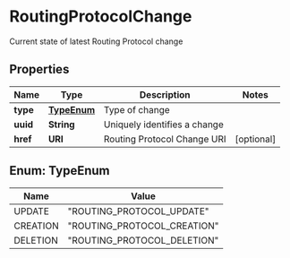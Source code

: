 

# RoutingProtocolChange

Current state of latest Routing Protocol change

## Properties

| Name | Type | Description | Notes |
|------------ | ------------- | ------------- | -------------|
|**type** | [**TypeEnum**](#TypeEnum) | Type of change |  |
|**uuid** | **String** | Uniquely identifies a change |  |
|**href** | **URI** | Routing Protocol Change URI |  [optional] |



## Enum: TypeEnum

| Name | Value |
|---- | -----|
| UPDATE | &quot;ROUTING_PROTOCOL_UPDATE&quot; |
| CREATION | &quot;ROUTING_PROTOCOL_CREATION&quot; |
| DELETION | &quot;ROUTING_PROTOCOL_DELETION&quot; |



